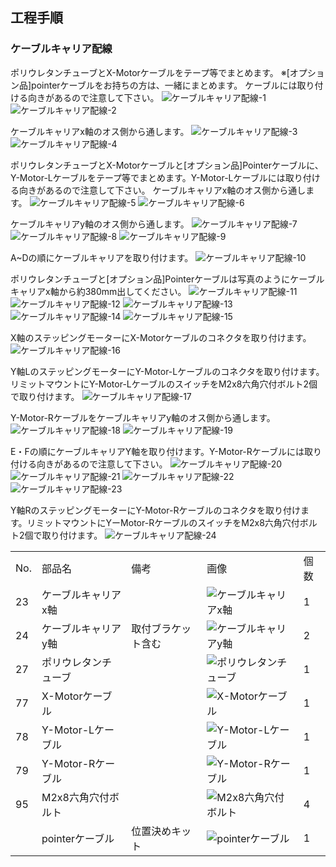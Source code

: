 <table class="packing-list">
    <tbody>
        <tr>
            <td>No.</td>
            <td>部品名</td>
            <td>備考</td>
            <td class="packing-img">画像</td>
            <td>個数</td>
        </tr>
        <tr>
            <td>23</td>
            <td>ケーブルキャリアx軸</td>
            <td></td>
            <td><img src="./images/packing/023.jpg" alt="ケーブルキャリアx軸"></td>
            <td>1</td>
        </tr>
        <tr>
            <td>24</td>
            <td>ケーブルキャリアy軸</td>
            <td>取付ブラケット含む</td>
            <td><img src="./images/packing/024.jpg" alt="ケーブルキャリアy軸"></td>
            <td>2</td>
        </tr>
        <tr>
            <td>27</td>
            <td>ポリウレタンチューブ</td>
            <td></td>
            <td><img src="./images/packing/027.jpg" alt="ポリウレタンチューブ"></td>
            <td>1</td>
        </tr>
        <tr>
            <td>77</td>
            <td>X-Motorケーブル</td>
            <td></td>
            <td><img src="./images/packing/077.jpg" alt="X-Motorケーブル"></td>
            <td>1</td>
        </tr>
        <tr>
            <td>78</td>
            <td>Y-Motor-Lケーブル</td>
            <td></td>
            <td><img src="./images/packing/078.jpg" alt="Y-Motor-Lケーブル"></td>
            <td>1</td>
        </tr>
        <tr>
            <td>79</td>
            <td>Y-Motor-Rケーブル</td>
            <td></td>
            <td><img src="./images/packing/079.jpg" alt="Y-Motor-Rケーブル"></td>
            <td>1</td>
        </tr>
        <tr>
            <td>95</td>
            <td>M2x8六角穴付ボルト</td>
            <td></td>
            <td><img src="./images/packing/095.jpg" alt="M2x8六角穴付ボルト"></td>
            <td>4</td>
        </tr>
        <tr>
            <td></td>
            <td>pointerケーブル</td>
            <td>位置決めキット	</td>
            <td><img src="./images/15/packing-001.jpg" alt="pointerケーブル"></td>
            <td>1</td>
        </tr>

## 工程手順

### ケーブルキャリア配線
ポリウレタンチューブとX-Motorケーブルをテープ等でまとめます。
※[オプション品]pointerケーブルをお持ちの方は、一緒にまとめます。
ケーブルには取り付ける向きがあるので注意して下さい。
<img src="./images/15/001.jpg" alt="ケーブルキャリア配線-1">
<img src="./images/15/002.jpg" alt="ケーブルキャリア配線-2">

ケーブルキャリアx軸のオス側から通します。
<img src="./images/15/003.jpg" alt="ケーブルキャリア配線-3">
<img src="./images/15/004.jpg" alt="ケーブルキャリア配線-4">

ポリウレタンチューブとX-Motorケーブルと[オプション品]Pointerケーブルに、Y-Motor-Lケーブルをテープ等でまとめます。Y-Motor-Lケーブルには取り付ける向きがあるので注意して下さい。
ケーブルキャリアx軸のオス側から通します。
<img src="./images/15/005.jpg" alt="ケーブルキャリア配線-5">
<img src="./images/15/006.jpg" alt="ケーブルキャリア配線-6">

ケーブルキャリアy軸のオス側から通します。
<img src="./images/15/007.jpg" alt="ケーブルキャリア配線-7">
<img src="./images/15/008.jpg" alt="ケーブルキャリア配線-8">
<img src="./images/15/009.jpg" alt="ケーブルキャリア配線-9">

A~Dの順にケーブルキャリアを取り付けます。
<img src="./images/15/010.jpg" alt="ケーブルキャリア配線-10">

ポリウレタンチューブと[オプション品]Pointerケーブルは写真のようにケーブルキャリアx軸から約380mm出してください。
<img src="./images/15/011.jpg" alt="ケーブルキャリア配線-11">
<img src="./images/15/012.jpg" alt="ケーブルキャリア配線-12">
<img src="./images/15/013.jpg" alt="ケーブルキャリア配線-13">
<img src="./images/15/014.jpg" alt="ケーブルキャリア配線-14">
<img src="./images/15/015.jpg" alt="ケーブルキャリア配線-15">

X軸のステッピングモーターにX-Motorケーブルのコネクタを取り付けます。
<img src="./images/15/016.jpg" alt="ケーブルキャリア配線-16">

Y軸LのステッピングモーターにY-Motor-Lケーブルのコネクタを取り付けます。 リミットマウントにY-Motor-LケーブルのスイッチをM2x8六角穴付ボルト2個で取り付けます。
<img src="./images/15/017.jpg" alt="ケーブルキャリア配線-17">

Y-Motor-Rケーブルをケーブルキャリアy軸のオス側から通します。
<img src="./images/15/018.jpg" alt="ケーブルキャリア配線-18">
<img src="./images/15/019.jpg" alt="ケーブルキャリア配線-19">

E・Fの順にケーブルキャリアY軸を取り付けます。Y-Motor-Rケーブルには取り付ける向きがあるので注意して下さい。
<img src="./images/15/020.jpg" alt="ケーブルキャリア配線-20">
<img src="./images/15/021.jpg" alt="ケーブルキャリア配線-21">
<img src="./images/15/022.jpg" alt="ケーブルキャリア配線-22">
<img src="./images/15/023.jpg" alt="ケーブルキャリア配線-23">

Y軸RのステッピングモーターにY-Motor-Rケーブルのコネクタを取り付けます。リミットマウントにYーMotor-RケーブルのスイッチをM2x8六角穴付ボルト2個で取り付けます。
<img src="./images/15/024.jpg" alt="ケーブルキャリア配線-24">
